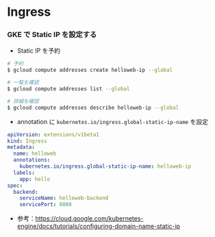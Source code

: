 # Ingress

### GKE で Static IP を設定する

- Static IP を予約

```bash
# 予約
$ gcloud compute addresses create helloweb-ip --global

# 一覧を確認
$ gcloud compute addresses list --global

# 詳細を確認
$ gcloud compute addresses describe helloweb-ip --global
```

- annotation に `kubernetes.io/ingress.global-static-ip-name` を設定

```yaml
apiVersion: extensions/v1beta1
kind: Ingress
metadata:
  name: helloweb
  annotations:
    kubernetes.io/ingress.global-static-ip-name: helloweb-ip
  labels:
    app: hello
spec:
  backend:
    serviceName: helloweb-backend
    servicePort: 8080
```

- 参考：https://cloud.google.com/kubernetes-engine/docs/tutorials/configuring-domain-name-static-ip

